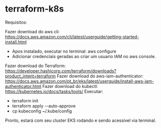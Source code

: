 # terraform-k8s

Requisitos:

Fazer download do aws cli: https://docs.aws.amazon.com/cli/latest/userguide/getting-started-install.html
 - Apos instalado, executar no terminal:
    aws configure
 - Adicionar credenciais geradas ao criar um usuario IAM no aws console.

Fazer download do Terraform: https://developer.hashicorp.com/terraform/downloads?product_intent=terraform
Fazer download do aws-iam-authenticator: https://docs.aws.amazon.com/pt_br/eks/latest/userguide/install-aws-iam-authenticator.html
Fazer download do kubectl: https://kubernetes.io/docs/tasks/tools/
Executar: 
- terraform init
- terraform apply --auto-approve 
- cp kubeconfig ~/.kube/config

Pronto, estará com seu cluster EKS rodando e sendo acessivel via terminal.